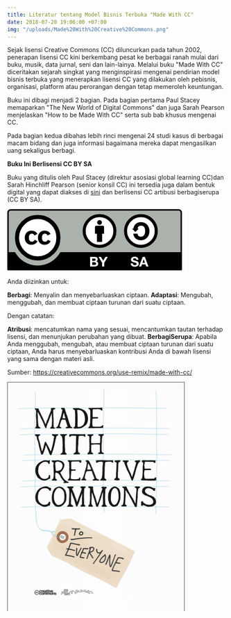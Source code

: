 ```yaml
---
title: Literatur tentang Model Bisnis Terbuka "Made With CC"
date: 2018-07-20 19:06:00 +07:00
img: "/uploads/Made%20With%20Creative%20Commons.png"
---
```


Sejak lisensi Creative Commons (CC) diluncurkan pada tahun 2002, penerapan lisensi CC kini berkembang pesat ke berbagai ranah mulai dari buku, musik, data jurnal, seni dan lain-lainya. Melalui buku "Made With CC" diceritakan  sejarah singkat yang menginspirasi mengenai pendirian model bisnis terbuka yang menerapkan lisensi CC yang dilakukan oleh pebisnis, organisasi, platform atau perorangan dengan tetap memeroleh keuntungan.

Buku ini dibagi menjadi 2 bagian. Pada bagian pertama Paul Stacey memaparkan "The New World of Digital Commons" dan juga Sarah Pearson menjelaskan "How to be Made With CC" serta sub bab khusus mengenai CC.

Pada bagian kedua dibahas lebih rinci mengenai 24 studi kasus di berbagai macam bidang dan juga informasi bagaimana mereka dapat mengasilkan uang sekaligus berbagi.

**Buku Ini Berlisensi CC BY SA**

Buku yang ditulis oleh Paul Stacey (direktur asosiasi global learning CC)dan Sarah Hinchliff Pearson (senior konsil CC) ini tersedia juga dalam bentuk digital yang dapat diakses di [sini](https://creativecommons.org/wp-content/uploads/2017/04/made-with-cc.pdf) dan berlisensi CC artibusi berbagiserupa (CC BY SA).

![by-sa-e15bba.png](/uploads/by-sa-e15bba.png)

Anda diizinkan untuk:

**Berbagi**: Menyalin dan menyebarluaskan ciptaan.
**Adaptasi**: Mengubah, menggubah, dan membuat ciptaan turunan dari suatu ciptaan.

Dengan catatan:

**Atribusi**: mencatumkan nama yang sesuai, mencantumkan tautan terhadap lisensi, dan menunjukan perubahan yang dibuat.
**BerbagiSerupa**: Apabila Anda menggubah, mengubah, atau membuat ciptaan turunan dari suatu ciptaan, Anda harus menyebarluaskan kontribusi Anda di bawah lisensi yang sama dengan materi asli.

Sumber:  https://creativecommons.org/use-remix/made-with-cc/

![Made With Creative Commons.png](/uploads/Made%20With%20Creative%20Commons.png)